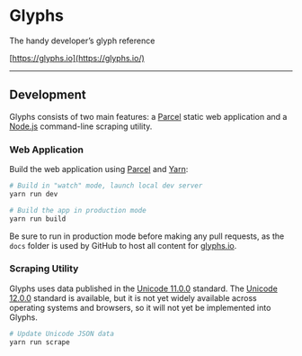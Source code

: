 # Glyphs

The handy developer’s glyph reference

[https://glyphs.io](https://glyphs.io/)

---

## Development

Glyphs consists of two main features: a [Parcel](https://parceljs.org/) static web application and a [Node.js](https://nodejs.org/) command-line scraping utility.

### Web Application

Build the web application using [Parcel](https://parceljs.org/) and [Yarn](https://yarnpkg.com/):

```sh
# Build in "watch" mode, launch local dev server
yarn run dev

# Build the app in production mode
yarn run build
```

Be sure to run in production mode before making any pull requests, as the `docs` folder is used by GitHub to host all content for [glyphs.io](https://glyphs.io/).

### Scraping Utility

Glyphs uses data published in the [Unicode 11.0.0](http://unicode.org/versions/Unicode11.0.0/) standard. The [Unicode 12.0.0](https://unicode.org/versions/Unicode12.0.0/) standard is available, but it is not yet widely available across operating systems and browsers, so it will not yet be implemented into Glyphs.

```sh
# Update Unicode JSON data
yarn run scrape
```
